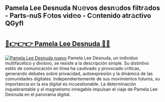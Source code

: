 ## Pamela Lee Desnuda N𝚞𝚎vos desn𝚞dos filtr𝚊dos - Parts-nuS F𝚘tos vid𝚎o - C𝚘ntenido atr𝚊ctivo QGyfl

# <h2><a href="http://mb36myv.tromn.icu/?c=Pamela+Lee+Desnuda">🔗👉👉👉 Pamela Lee Desnuda 🔗🔗</a></h2>

[![Pamela Lee Desnuda nuevo](https://i.imgur.com/pEAQMta.gif)](http://mb36myv.tromn.icu/?c=Pamela+Lee+Desnuda)
Pamela Lee Desnuda, un individuo multifacético y divisivo, se resiste a la descripción simple. Su distintivo estilo de comunicación en línea ha cautivado y provocado críticas, generando debates sobre privacidad, autoexpresión y la dinámica de las comunidades digitales. Independientemente de sus movimientos futuros, su importancia en la era digital es incuestionable. La determinación inquebrantable y el magnetismo innegable impulsan el viaje de Pamela Lee Desnuda en el panorama digital.

